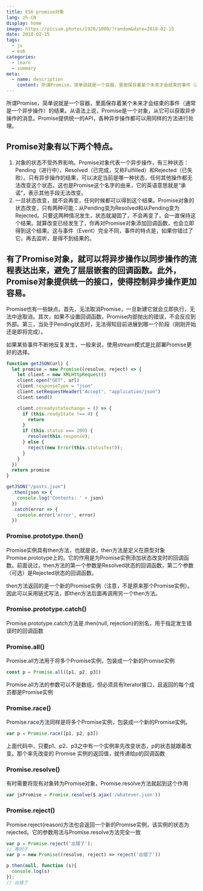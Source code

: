 ```yaml
---
title: ES6 promise对象
lang: zh-CN
display: home
image: https://picsum.photos/1920/1080/?random&date=2018-02-15
date: 2018-02-15
tags:
  - js
  - es6
categories:
  - learn
  - summary
meta:
  - name: description
    content: 所谓Promise，简单说就是一个容器，里面保存着某个未来才会结束的事件（通常是一个异步操作）的结果。从语法上说，Promise是一个对象，从它可以获取异步操作的消息。Promise提供统一的API，各种异步操作都可以用同样的方法进行处理
--- 
```


所谓Promise，简单说就是一个容器，里面保存着某个未来才会结束的事件（通常是一个异步操作）的结果。从语法上说，Promise是一个对象，从它可以获取异步操作的消息。Promise提供统一的API，各种异步操作都可以用同样的方法进行处理。

<!-- more -->

## Promise对象有以下两个特点。

1. 对象的状态不受外界影响。Promise对象代表一个异步操作，有三种状态：Pending（进行中）、Resolved（已完成，又称Fulfilled）和Rejected（已失败）。只有异步操作的结果，可以决定当前是哪一种状态，任何其他操作都无法改变这个状态。这也是Promise这个名字的由来，它的英语意思就是“承诺”，表示其他手段无法改变。
2. 一旦状态改变，就不会再变，任何时候都可以得到这个结果。Promise对象的状态改变，只有两种可能：从Pending变为Resolved和从Pending变为Rejected。只要这两种情况发生，状态就凝固了，不会再变了，会一直保持这个结果。就算改变已经发生了，你再对Promise对象添加回调函数，也会立即得到这个结果。这与事件（Event）完全不同，事件的特点是，如果你错过了它，再去监听，是得不到结果的。

## 有了Promise对象，就可以将异步操作以同步操作的流程表达出来，避免了层层嵌套的回调函数。此外，Promise对象提供统一的接口，使得控制异步操作更加容易。

Promise也有一些缺点。首先，无法取消Promise，一旦新建它就会立即执行，无法中途取消。其次，如果不设置回调函数，Promise内部抛出的错误，不会反应到外部。第三，当处于Pending状态时，无法得知目前进展到哪一个阶段（刚刚开始还是即将完成）。

如果某些事件不断地反复发生，一般来说，使用stream模式是比部署Promise更好的选择。

``` js
function getJSON(url) {
  let promise = new Promise((resolve, reject) => {
    let client = new XMLHttpRequest()
    client.open("GET", url)
    client.responseType = "json"
    client.setRequestHeader("Accept", "application/json")
    client.send()

    client.onreadystatechange = () => {
      if (this.readyState !== 4) {
        return
      }
      if (this.status === 200) {
        resolve(this.response);
      } else {
        reject(new Error(this.statusText));
      }
    }
  })
  return promise
}

getJSON("/posts.json")
  .then(json => {
    console.log('Contents: ' + json)
  })
  .catch(error => {
    console.error('error', error)
  })
```

### Promise.prototype.then()

Promise实例具有then方法，也就是说，then方法是定义在原型对象Promise.prototype上的。它的作用是为Promise实例添加状态改变时的回调函数。前面说过，then方法的第一个参数是Resolved状态的回调函数，第二个参数（可选）是Rejected状态的回调函数。

then方法返回的是一个新的Promise实例（注意，不是原来那个Promise实例）。因此可以采用链式写法，即then方法后面再调用另一个then方法。

### Promise.prototype.catch()

Promise.prototype.catch方法是.then(null, rejection)的别名，用于指定发生错误时的回调函数

### Promise.all()

Promise.all方法用于将多个Promise实例，包装成一个新的Promise实例

``` js
const p = Promise.all([p1, p2, p3])
```

Promise.all方法的参数可以不是数组，但必须具有Iterator接口，且返回的每个成员都是Promise实例

### Promise.race()

Promise.race方法同样是将多个Promise实例，包装成一个新的Promise实例。

``` js
var p = Promise.race([p1, p2, p3])
```

上面代码中，只要p1、p2、p3之中有一个实例率先改变状态，p的状态就跟着改变。那个率先改变的 Promise 实例的返回值，就传递给p的回调函数

### Promise.resolve()

有时需要将现有对象转为Promise对象，Promise.resolve方法就起到这个作用

``` js
var jsPromise = Promise.resolve($.ajax('/whatever.json'))
```

### Promise.reject()

Promise.reject(reason)方法也会返回一个新的Promise实例，该实例的状态为rejected。它的参数用法与Promise.resolve方法完全一致

``` js
var p = Promise.reject('出错了');
// 等同于
var p = new Promise((resolve, reject) => reject('出错了'))

p.then(null, function (s){
  console.log(s)
});
// 出错了
```